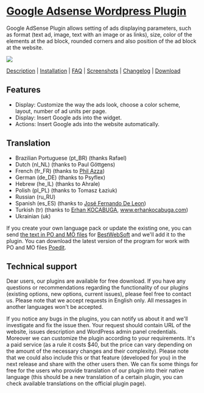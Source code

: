 <a href="http://bestwebsoft.com/plugin/google-adsense-plugin/" target=_blank>Google Adsense Wordpress Plugin</a>
===============================

Google AdSense Plugin allows setting of ads displaying parameters, such as format (text ad, image, text with an image or as links), size, color of the elements at the ad block, rounded corners and also position of the ad block at the website.

<img src="http://bestwebsoft.com/wp-content/uploads/2011/12/google-adsense-plugin.jpg" />

<a href="http://bestwebsoft.com/products/google-adsense/description" target=_blank>Description</a> | 
<a href="http://bestwebsoft.com/products/google-adsense/installation" target=_blank>Installation</a> | 
<a href="http://bestwebsoft.com/products/google-adsense/faq" target=_blank>FAQ</a> | 
<a href="http://bestwebsoft.com/products/google-adsense/screenshots" target=_blank>Screenshots</a> | 
<a href="http://bestwebsoft.com/products/google-adsense/changelog" target=_blank>Changelog</a> | 
<a href="http://bestwebsoft.com/products/google-adsense/download" target=_blank>Download</a>


Features
-----------------------------
* Display: Customize the way the ads look, choose a color scheme, layout, number of ad units per page.
* Display: Insert Google ads into the widget.
* Actions: Insert Google ads into the website automatically.


Translation
-----------------------------
* Brazilian Portuguese (pt_BR) (thanks Rafael)
* Dutch (nl_NL) (thanks to Paul Göttgens)
* French (fr_FR) (thanks to <a href="mailto:phil.azza@freesbee.fr">Phil Azza</a>)
* German (de_DE) (thanks to Psyflex)
* Hebrew (he_IL) (thanks to Ahrale)
* Polish (pl_PL) (thanks to Tomasz Łaziuk)
* Russian (ru_RU)
* Spanish (es_ES) (thanks to <a href="mailto:mrjosefernando@gmail.com">José Fernando De Leon</a>)
* Turkish (tr) (thanks to <a href="mailto:erhankocabuga@gmail.com">Erhan KOCABUGA</a>, www.erhankocabuga.com)
* Ukrainian (uk)

If you create your own language pack or update the existing one, you can send <a href="http://codex.wordpress.org/Translating_WordPress" target="_blank">the text in PO and MO files</a> for <a href="http://support.bestwebsoft.com" target="_blank">BestWebSoft</a> and we'll add it to the plugin. You can download the latest version of the program for work with PO and MO files <a href="http://www.poedit.net/download.php" target="_blank">Poedit</a>.


Technical support
-----------------------------
Dear users, our plugins are available for free download. If you have any questions or recommendations regarding the functionality of our plugins (existing options, new options, current issues), please feel free to contact us. Please note that we accept requests in English only. All messages in another languages won't be accepted.

If you notice any bugs in the plugins, you can notify us about it and we'll investigate and fix the issue then. Your request should contain URL of the website, issues description and WordPress admin panel credentials.
Moreover we can customize the plugin according to your requirements. It's a paid service (as a rule it costs $40, but the price can vary depending on the amount of the necessary changes and their complexity). Please note that we could also include this or that feature (developed for you) in the next release and share with the other users then. 
We can fix some things for free for the users who provide translation of our plugin into their native language (this should be a new translation of a certain plugin, you can check available translations on the official plugin page).
